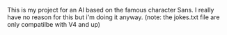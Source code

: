 This is my project for an AI based on the famous character Sans.
I really have no reason for this but i'm doing it anyway.
(note: the jokes.txt file are only compatilbe with V4 and up)
